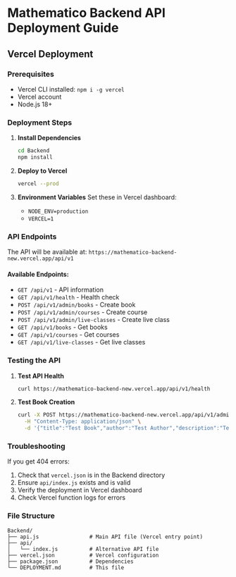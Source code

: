 # Mathematico Backend API Deployment Guide

## Vercel Deployment

### Prerequisites
- Vercel CLI installed: `npm i -g vercel`
- Vercel account
- Node.js 18+

### Deployment Steps

1. **Install Dependencies**
   ```bash
   cd Backend
   npm install
   ```

2. **Deploy to Vercel**
   ```bash
   vercel --prod
   ```

3. **Environment Variables**
   Set these in Vercel dashboard:
   - `NODE_ENV=production`
   - `VERCEL=1`

### API Endpoints

The API will be available at: `https://mathematico-backend-new.vercel.app/api/v1`

#### Available Endpoints:
- `GET /api/v1` - API information
- `GET /api/v1/health` - Health check
- `POST /api/v1/admin/books` - Create book
- `POST /api/v1/admin/courses` - Create course
- `POST /api/v1/admin/live-classes` - Create live class
- `GET /api/v1/books` - Get books
- `GET /api/v1/courses` - Get courses
- `GET /api/v1/live-classes` - Get live classes

### Testing the API

1. **Test API Health**
   ```bash
   curl https://mathematico-backend-new.vercel.app/api/v1/health
   ```

2. **Test Book Creation**
   ```bash
   curl -X POST https://mathematico-backend-new.vercel.app/api/v1/admin/books \
     -H "Content-Type: application/json" \
     -d '{"title":"Test Book","author":"Test Author","description":"Test Description"}'
   ```

### Troubleshooting

If you get 404 errors:
1. Check that `vercel.json` is in the Backend directory
2. Ensure `api/index.js` exists and is valid
3. Verify the deployment in Vercel dashboard
4. Check Vercel function logs for errors

### File Structure
```
Backend/
├── api.js                # Main API file (Vercel entry point)
├── api/
│   └── index.js          # Alternative API file
├── vercel.json           # Vercel configuration
├── package.json          # Dependencies
└── DEPLOYMENT.md         # This file
```
